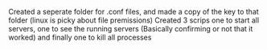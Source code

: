 Created a seperate folder for .conf files, and made a copy of the key to that folder (linux is picky about file premissions)
Created 3 scrips one to start all servers, one to see the running servers (Basically confirming or not that it worked) and finally one to kill all processes
